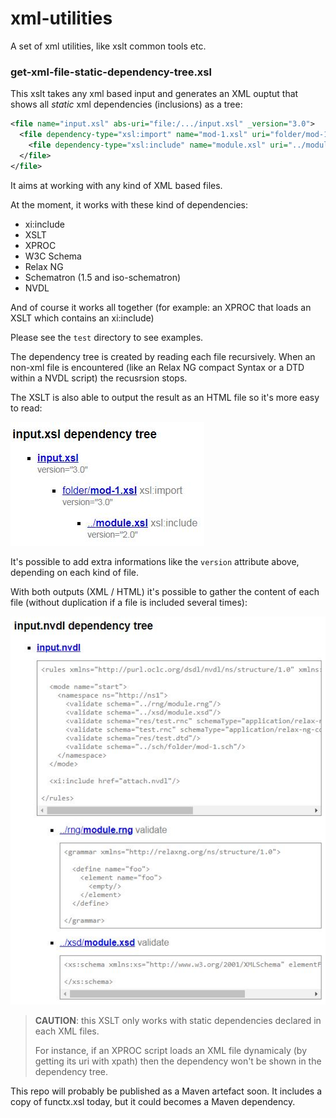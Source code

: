 # xml-utilities
A set of xml utilities, like xslt common tools etc.

### get-xml-file-static-dependency-tree.xsl

This xslt takes any xml based input and generates an XML ouptut that shows all *static* xml dependencies (inclusions) as a tree:

```xml
<file name="input.xsl" abs-uri="file:/.../input.xsl" _version="3.0">
  <file dependency-type="xsl:import" name="mod-1.xsl" uri="folder/mod-1.xsl" abs-uri="file:/.../mod-1.xsl" _version="3.0">
    <file dependency-type="xsl:include" name="module.xsl" uri="../module.xsl" abs-uri="file:/.../module.xsl" _version="2.0"/>
  </file>
</file>
```
It aims at working with any kind of XML based files.

At the moment, it works with these kind of dependencies:

- xi:include
- XSLT
- XPROC
- W3C Schema
- Relax NG
- Schematron (1.5 and iso-schematron)
- NVDL

And of course it works all together (for example: an XPROC that loads an XSLT which contains an xi:include)

Please see the `test` directory to see examples.

The dependency tree is created by reading each file recursively. When an non-xml file is encountered (like an Relax NG compact Syntax or a DTD within a NVDL script) the recusrsion stops.

The XSLT is also able to output the result as an HTML file so it's more easy to read:

![README.res/SimpleDependencyTreeHtml.jpg](README.res/SimpleDependencyTreeHtml.jpg)

It's possible to add extra informations like the `version` attribute above, depending on each kind of file.

With both outputs (XML / HTML) it's possible to gather the content of each file (without duplication if a file is included several times):

![README.res/WithContentDependencyTreeHtml.jpg](README.res/WithContentDependencyTreeHtml.jpg)

> **CAUTION**: this XSLT only works with static dependencies declared in each XML files. 
> 
> For instance, if an XPROC script loads an XML file dynamicaly (by getting its uri with xpath) then the dependency won't be shown in the dependency tree.

This repo will probably be published as a Maven artefact soon. It includes a copy of functx.xsl today, but it could becomes a Maven dependency.